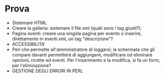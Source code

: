 # Prova

- Sistemare HTML
- Creare la galleria: sistemare il file xml (quali sono i tag giusti?); 
- Pagina eventi: creare una singola pagina per evento o inserire, direttamente in eventi.xml, un tag "descrizione"?
- ACCESSIBILITA'
- Perl che permette all'amministratore di loggarsi; la schermata che gli compare davanti permetterà di aggiungere, modificare 
  od eliminare opinioni, ricette ed eventi. Per l'inserimento e la modifica, si fa un form; per l'eliminazione?
- GESTIONE DEGLI ERRORI IN PERL
